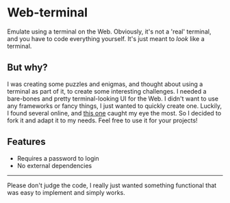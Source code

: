# Web-terminal

Emulate using a terminal on the Web. Obviously, it's not a 'real' terminal, and you have to code everything yourself. It's just meant to *look* like a terminal.

## But why?

I was creating some puzzles and enigmas, and thought about using a terminal as part of it, to create some interesting challenges. I needed a bare-bones and pretty terminal-looking UI for the Web. I didn't want to use any frameworks or fancy things, I just wanted to quickly create one. Luckily, I found several online, and [this one](https://github.com/twanmulder/portfolio-terminal) caught my eye the most. So I decided to fork it and adapt it to my needs. Feel free to use it for your projects!

## Features

- Requires a password to login
- No external dependencies

---

Please don't judge the code, I really just wanted something functional that was easy to implement and simply works.
